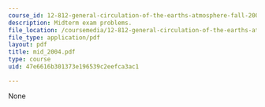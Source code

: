```yaml
---
course_id: 12-812-general-circulation-of-the-earths-atmosphere-fall-2005
description: Midterm exam problems.
file_location: /coursemedia/12-812-general-circulation-of-the-earths-atmosphere-fall-2005/47e6616b301373e196539c2eefca3ac1_mid_2004.pdf
file_type: application/pdf
layout: pdf
title: mid_2004.pdf
type: course
uid: 47e6616b301373e196539c2eefca3ac1

---
```

None